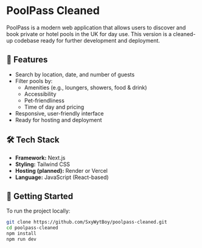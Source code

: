 # PoolPass Cleaned

PoolPass is a modern web application that allows users to discover and book private or hotel pools in the UK for day use. This version is a cleaned-up codebase ready for further development and deployment.

## 🌟 Features

- Search by location, date, and number of guests
- Filter pools by:
  - Amenities (e.g., loungers, showers, food & drink)
  - Accessibility
  - Pet-friendliness
  - Time of day and pricing
- Responsive, user-friendly interface
- Ready for hosting and deployment

## 🛠 Tech Stack

- **Framework:** Next.js
- **Styling:** Tailwind CSS
- **Hosting (planned):** Render or Vercel
- **Language:** JavaScript (React-based)

## 🚀 Getting Started

To run the project locally:

```bash
git clone https://github.com/SxyWytBoy/poolpass-cleaned.git
cd poolpass-cleaned
npm install
npm run dev

